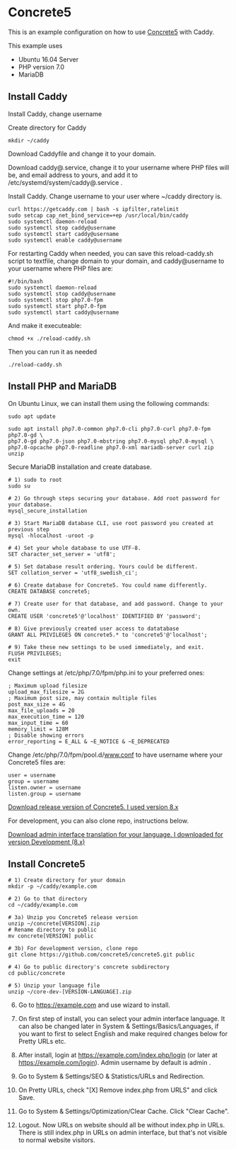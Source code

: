 # Concrete5

This is an example configuration on how to use [Concrete5](http://www.concrete5.org/) with Caddy.

This example uses

- Ubuntu 16.04 Server
- PHP version 7.0
- MariaDB

## Install Caddy

Install Caddy, change username 

Create directory for Caddy
````
mkdir ~/caddy
````

Download Caddyfile and change it to your domain.

Download caddy@.service, change it to your username where PHP files will be, and email address to yours,
and add it to /etc/systemd/system/caddy@.service .

Install Caddy. Change username to your user where ~/caddy directory is.
````
curl https://getcaddy.com | bash -s ipfilter,ratelimit
sudo setcap cap_net_bind_service=+ep /usr/local/bin/caddy
sudo systemctl daemon-reload
sudo systemctl stop caddy@username
sudo systemctl start caddy@username
sudo systemctl enable caddy@username
````

For restarting Caddy when needed, you can save this reload-caddy.sh script
to textfile, change domain to your domain, and caddy@username to your username
where
PHP files are:
````
#!/bin/bash
sudo systemctl daemon-reload
sudo systemctl stop caddy@username
sudo systemctl stop php7.0-fpm
sudo systemctl start php7.0-fpm
sudo systemctl start caddy@username
````

And make it executeable:
````
chmod +x ./reload-caddy.sh
````

Then you can run it as needed
````
./reload-caddy.sh
````

## Install PHP and MariaDB

On Ubuntu Linux, we can install them using the following commands:
````
sudo apt update

sudo apt install php7.0-common php7.0-cli php7.0-curl php7.0-fpm php7.0-gd \
php7.0-gd php7.0-json php7.0-mbstring php7.0-mysql php7.0-mysql \
php7.0-opcache php7.0-readline php7.0-xml mariadb-server curl zip unzip
````

Secure MariaDB installation and create database.
````
# 1) sudo to root
sudo su

# 2) Go through steps securing your database. Add root password for your database.
mysql_secure_installation

# 3) Start MariaDB database CLI, use root password you created at previous step
mysql -hlocalhost -uroot -p

# 4) Set your whole database to use UTF-8.
SET character_set_server = 'utf8';

# 5) Set database result ordering. Yours could be different.
SET collation_server = 'utf8_swedish_ci';

# 6) Create database for Concrete5. You could name differently.
CREATE DATABASE concrete5;

# 7) Create user for that database, and add password. Change to your own.
CREATE USER 'concrete5'@'localhost' IDENTIFIED BY 'password';

# 8) Give previously created user access to datatabase
GRANT ALL PRIVILEGES ON concrete5.* to 'concrete5'@'localhost';

# 9) Take these new settings to be used immediately, and exit.
FLUSH PRIVILEGES;
exit
````

Change settings at /etc/php/7.0/fpm/php.ini to your preferred ones:
````
; Maximum upload filesize
upload_max_filesize = 2G
; Maximum post size, may contain multiple files
post_max_size = 4G
max_file_uploads = 20
max_execution_time = 120
max_input_time = 60
memory_limit = 128M
; Disable showing errors
error_reporting = E_ALL & ~E_NOTICE & ~E_DEPRECATED
````

Change /etc/php/7.0/fpm/pool.d/www.conf to have username where your Concrete5 files are:
````
user = username
group = username
listen.owner = username
listen.group = username
````

[Download release version of Concrete5. I used version 8.x](http://www.concrete5.org/download)

For development, you can also clone repo, instructions below.

[Download admin interface translation for your language.
I downloaded for version Development (8.x)](http://www.concrete5.org/developers/translate/)

## Install Concrete5

````
# 1) Create directory for your domain
mkdir -p ~/caddy/example.com

# 2) Go to that directory
cd ~/caddy/example.com

# 3a) Unzip you Concrete5 release version
unzip ~/concrete[VERSION].zip
# Rename directory to public
mv concrete[VERSION] public

# 3b) For development version, clone repo
git clone https://github.com/concrete5/concrete5.git public

# 4) Go to public directory's concrete subdirectory
cd public/concrete

# 5) Unzip your language file
unzip ~/core-dev-[VERSION-LANGUAGE].zip
````

6) Go to https://example.com and use wizard to install.

7) On first step of install, you can select your admin interface
language. It can also be changed later in System & Settings/Basics/Languages,
if you want to first to select English and make required changes below
for Pretty URLs etc. 

8) After install, login at https://example.com/index.php/login
(or later at https://example.com/login). Admin username by default is admin .

9) Go to System & Settings/SEO & Statistics/URLs and Redirection.

10) On Pretty URLs, check "[X] Remove index.php from URLS" and click Save.

11) Go to System & Settings/Optimization/Clear Cache. Click "Clear Cache".

12) Logout. Now URLs on website should all be without index.php in URLs.
There is still index.php in URLs on admin interface, but that's not visible
to normal website visitors.
